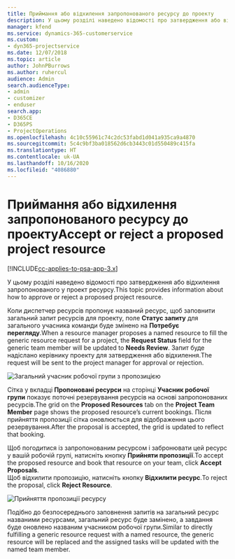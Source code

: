 ```yaml
---
title: Приймання або відхилення запропонованого ресурсу до проекту
description: У цьому розділі наведено відомості про затвердження або відхилення запропонованого у проект ресурсу.
manager: kfend
ms.service: dynamics-365-customerservice
ms.custom:
- dyn365-projectservice
ms.date: 12/07/2018
ms.topic: article
author: JohnPBurrows
ms.author: ruhercul
audience: Admin
search.audienceType:
- admin
- customizer
- enduser
search.app:
- D365CE
- D365PS
- ProjectOperations
ms.openlocfilehash: 4c10c55961c74c2dc53fabd1d041a935ca9a4870
ms.sourcegitcommit: 5c4c9bf3ba018562d6cb3443c01d550489c415fa
ms.translationtype: HT
ms.contentlocale: uk-UA
ms.lasthandoff: 10/16/2020
ms.locfileid: "4086880"
---
```

# <a name="accept-or-reject-a-proposed-project-resource"></a><span data-ttu-id="30a70-103">Приймання або відхилення запропонованого ресурсу до проекту</span><span class="sxs-lookup"><span data-stu-id="30a70-103">Accept or reject a proposed project resource</span></span>

[!INCLUDE[cc-applies-to-psa-app-3.x](../includes/cc-applies-to-psa-app-3x.md)]

<span data-ttu-id="30a70-104">У цьому розділі наведено відомості про затвердження або відхилення запропонованого у проект ресурсу.</span><span class="sxs-lookup"><span data-stu-id="30a70-104">This topic provides information about how to approve or reject a proposed project resource.</span></span>

<span data-ttu-id="30a70-105">Коли диспетчер ресурсів пропонує названий ресурс, щоб заповнити загальний запит ресурсів для проекту, поле **Статус запиту** для загального учасника команди буде змінено на **Потребує перегляду**.</span><span class="sxs-lookup"><span data-stu-id="30a70-105">When a resource manager proposes a named resource to fill the generic resource request for a project, the **Request Status** field for the generic team member will be updated to **Needs Review**.</span></span> <span data-ttu-id="30a70-106">Запит буде надіслано керівнику проекту для затвердження або відхилення.</span><span class="sxs-lookup"><span data-stu-id="30a70-106">The request will be sent to the project manager for approval or rejection.</span></span>

![Загальний учасник робочої групи з пропозицією](media/RM-how-to-19.png)

<span data-ttu-id="30a70-108">Сітка у вкладці **Пропоновані ресурси** на сторінці **Учасник робочої групи** показує поточні резервування ресурсів на основі запропонованих ресурсів.</span><span class="sxs-lookup"><span data-stu-id="30a70-108">The grid on the **Proposed Resources** tab on the **Project Team Member** page shows the proposed resource’s current bookings.</span></span> <span data-ttu-id="30a70-109">Після прийняття пропозиції сітка оновлюється для відображення цього резервування.</span><span class="sxs-lookup"><span data-stu-id="30a70-109">After the proposal is accepted, the grid is updated to reflect that booking.</span></span> 

<span data-ttu-id="30a70-110">Щоб погодитися із запропонованим ресурсом і забронювати цей ресурс у вашій робочій групі, натисніть кнопку **Прийняти пропозиції**.</span><span class="sxs-lookup"><span data-stu-id="30a70-110">To accept the proposed resource and book that resource on your team, click **Accept Proposals**.</span></span>  
<span data-ttu-id="30a70-111">Щоб відхилити пропозицію, натисніть кнопку **Відхилити ресурс**.</span><span class="sxs-lookup"><span data-stu-id="30a70-111">To reject the proposal, click **Reject Resource**.</span></span>

![Прийняття пропозиції ресурсу](media/RM-how-to-20.png) 

<span data-ttu-id="30a70-113">Подібно до безпосереднього заповнення запитів на загальний ресурс названими ресурсами, загальний ресурс буде замінено, а завдання буде оновлено названим учасником робочої групи.</span><span class="sxs-lookup"><span data-stu-id="30a70-113">Similar to directly fulfilling a generic resource request with a named resource, the generic resource will be replaced and the assigned tasks will be updated with the named team member.</span></span>
